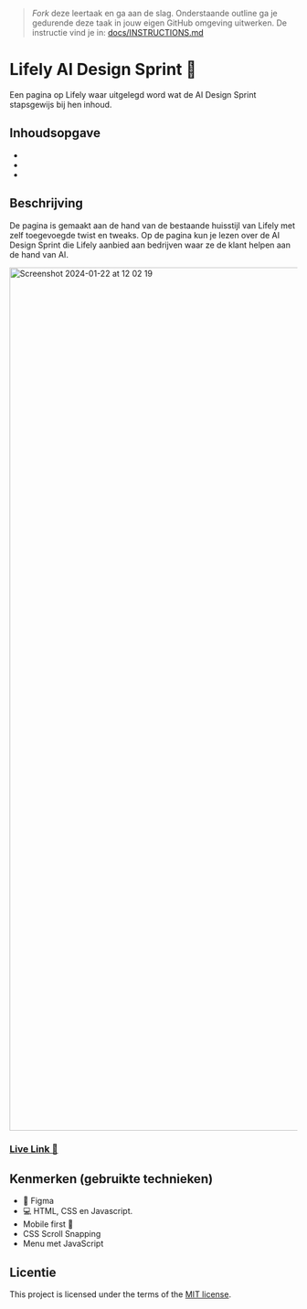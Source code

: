 > _Fork_ deze leertaak en ga aan de slag. Onderstaande outline ga je gedurende deze taak in jouw eigen GitHub omgeving uitwerken. De instructie vind je in: [docs/INSTRUCTIONS.md](docs/INSTRUCTIONS.md)

# Lifely AI Design Sprint 🏃
<!-- Geef je project een titel en schrijf in één zin wat het is -->
Een pagina op Lifely waar uitgelegd word wat de AI Design Sprint stapsgewijs bij hen inhoud.

## Inhoudsopgave 

*

*

*


## Beschrijving
<!-- In de Beschrijving staat hoe je project er uit ziet, hoe het werkt en wat je er mee kan. -->
<!-- Voeg een mooie poster visual toe 📸 -->
<!-- Voeg een link toe naar Github Pages 🌐-->

De pagina is gemaakt aan de hand van de bestaande huisstijl van Lifely met zelf toegevoegde twist en tweaks. Op de pagina kun je lezen over de AI Design Sprint die Lifely aanbied aan bedrijven waar ze de klant helpen aan de hand van AI.

<img width="1512" alt="Screenshot 2024-01-22 at 12 02 19" src="https://github.com/Jason2426/the-startup-responsive-interactieve-website/assets/143999883/df910b64-4ddf-4136-be49-8fb07f8ac38c">

### [Live Link 🔗](https://jason2426.github.io/the-startup-responsive-interactieve-website/)

## Kenmerken (gebruikte technieken)
<!-- Bij Kenmerken staat welke technieken zijn gebruikt en hoe. Wat is de HTML structuur? Wat zijn de belangrijkste dingen in CSS? Wat is er met JS gedaan en hoe? -->
* 🎨 Figma
* 💻 HTML, CSS en Javascript.
* Mobile first 📱
* CSS Scroll Snapping
* Menu met JavaScript

## Licentie

This project is licensed under the terms of the [MIT license](./LICENSE).

